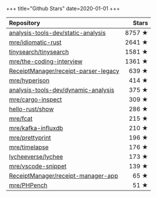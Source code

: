 +++
title="Github Stars"
date=2020-01-01
+++

| Repository | Stars |
| :--------- | ----: |
| [analysis-tools-dev/static-analysis](https://github.com/analysis-tools-dev/static-analysis) | 8757 ★ |
| [mre/idiomatic-rust](https://github.com/mre/idiomatic-rust) | 2641 ★ |
| [tinysearch/tinysearch](https://github.com/tinysearch/tinysearch) | 1581 ★ |
| [mre/the-coding-interview](https://github.com/mre/the-coding-interview) | 1361 ★ |
| [ReceiptManager/receipt-parser-legacy](https://github.com/ReceiptManager/receipt-parser-legacy) | 639 ★ |
| [mre/hyperjson](https://github.com/mre/hyperjson) | 414 ★ |
| [analysis-tools-dev/dynamic-analysis](https://github.com/analysis-tools-dev/dynamic-analysis) | 375 ★ |
| [mre/cargo-inspect](https://github.com/mre/cargo-inspect) | 309 ★ |
| [hello-rust/show](https://github.com/hello-rust/show) | 286 ★ |
| [mre/fcat](https://github.com/mre/fcat) | 215 ★ |
| [mre/kafka-influxdb](https://github.com/mre/kafka-influxdb) | 210 ★ |
| [mre/prettyprint](https://github.com/mre/prettyprint) | 196 ★ |
| [mre/timelapse](https://github.com/mre/timelapse) | 176 ★ |
| [lycheeverse/lychee](https://github.com/lycheeverse/lychee) | 173 ★ |
| [mre/vscode-snippet](https://github.com/mre/vscode-snippet) | 139 ★ |
| [ReceiptManager/receipt-manager-app](https://github.com/ReceiptManager/receipt-manager-app) | 65 ★ |
| [mre/PHPench](https://github.com/mre/PHPench) | 51 ★ |
